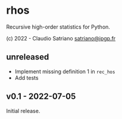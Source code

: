 # rhos

Recursive high-order statistics for Python.

(c) 2022 - Claudio Satriano <satriano@ipgp.fr>

## unreleased

- Implement missing definition 1 in `rec_hos`
- Add tests

## v0.1 - 2022-07-05

Initial release.
